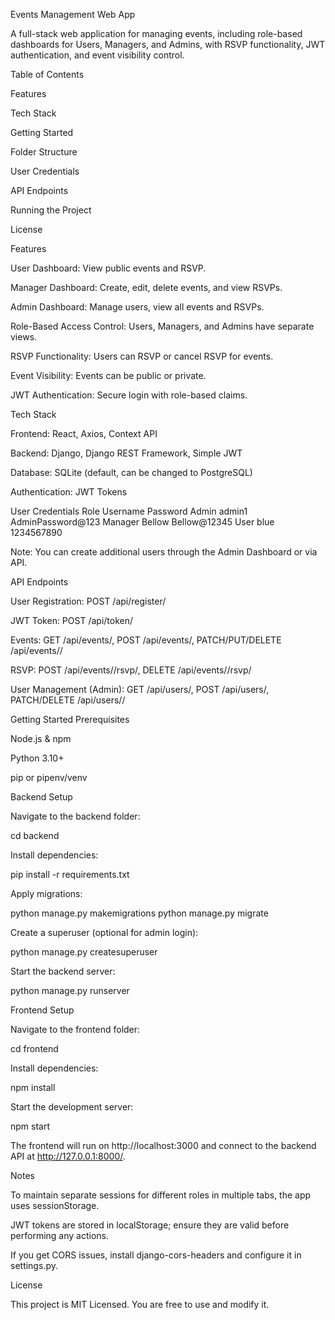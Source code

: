 Events Management Web App

A full-stack web application for managing events, including role-based dashboards for Users, Managers, and Admins, with RSVP functionality, JWT authentication, and event visibility control.

Table of Contents

Features

Tech Stack

Getting Started

Folder Structure

User Credentials

API Endpoints

Running the Project

License

Features

User Dashboard: View public events and RSVP.

Manager Dashboard: Create, edit, delete events, and view RSVPs.

Admin Dashboard: Manage users, view all events and RSVPs.

Role-Based Access Control: Users, Managers, and Admins have separate views.

RSVP Functionality: Users can RSVP or cancel RSVP for events.

Event Visibility: Events can be public or private.

JWT Authentication: Secure login with role-based claims.

Tech Stack

Frontend: React, Axios, Context API

Backend: Django, Django REST Framework, Simple JWT

Database: SQLite (default, can be changed to PostgreSQL)

Authentication: JWT Tokens



User Credentials
Role	Username	Password
Admin	admin1	AdminPassword@123
Manager	Bellow	Bellow@12345
User	blue	1234567890

Note: You can create additional users through the Admin Dashboard or via API.

API Endpoints

User Registration: POST /api/register/

JWT Token: POST /api/token/

Events: GET /api/events/, POST /api/events/, PATCH/PUT/DELETE /api/events/<id>/

RSVP: POST /api/events/<id>/rsvp/, DELETE /api/events/<id>/rsvp/

User Management (Admin): GET /api/users/, POST /api/users/, PATCH/DELETE /api/users/<id>/

Getting Started
Prerequisites

Node.js & npm

Python 3.10+

pip or pipenv/venv

Backend Setup

Navigate to the backend folder:

cd backend


Install dependencies:

pip install -r requirements.txt


Apply migrations:

python manage.py makemigrations
python manage.py migrate


Create a superuser (optional for admin login):

python manage.py createsuperuser


Start the backend server:

python manage.py runserver

Frontend Setup

Navigate to the frontend folder:

cd frontend


Install dependencies:

npm install


Start the development server:

npm start


The frontend will run on http://localhost:3000 and connect to the backend API at http://127.0.0.1:8000/.

Notes

To maintain separate sessions for different roles in multiple tabs, the app uses sessionStorage.

JWT tokens are stored in localStorage; ensure they are valid before performing any actions.

If you get CORS issues, install django-cors-headers and configure it in settings.py.

License

This project is MIT Licensed. You are free to use and modify it.
